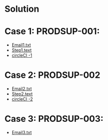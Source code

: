 # Solution




Case 1: PRODSUP-001:
====================
* [Email1.txt](https://github.com/DevendraMeena1/Solution/blob/master/Email1.txt)
* [Step1.text](https://github.com/DevendraMeena1/Solution/blob/master/Step1.txt)
* [circleCI -1](https://circleci.com/gh/DevendraMeena1/podam/21)


Case 2: PRODSUP-002
====================
* [Email2.txt](https://github.com/DevendraMeena1/Solution/blob/master/Email2.txt)
* [Step2.text](https://github.com/DevendraMeena1/Solution/blob/master/Step2.txt)
* [circleCI -2](https://circleci.com/gh/DevendraMeena1/commons-csv/)



Case 3: PRODSUP-003:
====================
* [Email3.txt](https://github.com/DevendraMeena1/Solution/blob/master/Email3.txt)


